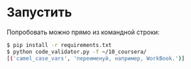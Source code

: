 # Запустить
Попробовать можно прямо из командной строки:
```bash
$ pip install -r requirements.txt
$ python code_validator.py -f ~/10_coursera/
[('camel_case_vars', 'переименуй, например, WorkBook.')]
```

